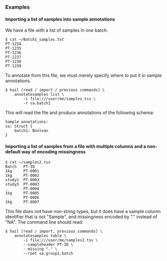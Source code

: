 <div class="cmdhead"></div>

<div class="description"></div>

<div class="synopsis"></div>

<div class="options"></div>

<div class="cmdsubsection">

### Examples

<h4 class="example">Importing a list of samples into sample annotations</h4>

We have a file with a list of samples in one batch:
```
$ cat ~/Batch1_samples.txt
PT-1234 
PT-1235 
PT-1236 
PT-1237 
PT-1238 
PT-1239 
```

To annotate from this file, we must merely specify where to put it in sample annotations.

```
$ hail [read / import / previous commands] \
    annotatesamples list \
        -i file:///user/me/samples.tsv \
        -r sa.batch1
```

   This will read the file and produce annotations of the following schema:

```
Sample annotations:
sa: Struct { 
    batch1: Boolean
}
```



<h4 class="example">Importing a list of samples from a file with multiple columns and a non-default way of encoding missingness</h4>

```
$ cat ~/samples2.tsv
Batch   PT-ID
1kg     PT-0001
1kg     PT-0002
study1  PT-0003
study3  PT-0003
.       PT-0004
1kg     PT-0005
.       PT-0006
1kg     PT-0007
```

This file does not have non-string types, but it does have a sample column identifier that is not "Sample", and missingness encoded by "." instead of "NA".  The command line should read:

```
$ hail [read / import, previous commands] \
    annotatesamples table \
        -i file:///user/me/samples2.tsv \
        --sampleheader PT-ID \
        --missing "." \
        --root sa.group1.batch
```

</div>